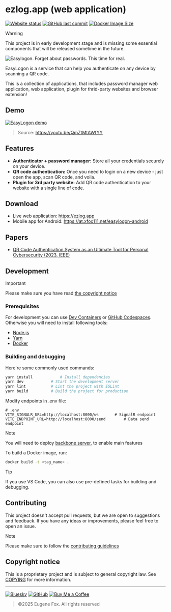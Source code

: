 # ezlog.app (web application)

[![Website status](https://img.shields.io/website?url=http%3A//ezlog.app/)](https://ezlog.app)
[![GitHub last commit](https://img.shields.io/github/last-commit/xfox111/easylogon-web?label=Last+update)](https://github.com/XFox111/easylogon-web/commits/main)
[![Docker Image Size](https://img.shields.io/docker/image-size/xfox111/easylogon-web?logo=docker&logoColor=white)](https://hub.docker.com/r/xfox111/easylogon-web/)

> [!WARNING]
> This project is in early development stage and is missing some essential components that will be released sometime in the future.

<picture>
	<source media="(prefers-color-scheme: dark)" srcset="https://cdn.xfox111.net/projects/easylogon/banner-dark.webp">
	<source media="(prefers-color-scheme: light)" srcset="https://cdn.xfox111.net/projects/easylogon/banner-light.webp">
	<img alt="Easylogon. Forget about passwords. This time for real.">
</picture>

EasyLogon is a service that can help you authenticate on any device by scanning a QR code.

This is a collection of applications, that includes password manager web application, web application, plugin for thrid-party websites and browser extension!

## Demo

[![EasyLogon demo](https://img.youtube.com/vi/QmZtMtAWfYY/maxresdefault.jpg)](https://youtu.be/QmZtMtAWfYY)
> Source: https://youtu.be/QmZtMtAWfYY

## Features

- **Authenticator + password manager:** Store all your credentials securely on your device.
- **QR code authentication:** Once you need to login on a new device - just open the app, scan QR code, and voila.
- **Plugin for 3rd party website:** Add QR code authentication to your website with a single line of code.

## Download

- Live web application: https://ezlog.app
- Mobile app for Android: https://at.xfox111.net/easylogon-android

## Papers

- [QR Code Authentication System as an Ultimate Tool for Personal Cybersecurity (2023, IEEE)](https://ieeexplore.ieee.org/abstract/document/10397212)

## Development

> [!IMPORTANT]
> Please make sure you have read [the copyright notice](/COPYING)

### Prerequisites

For development you can use [Dev Containers](https://devcontainers.io/) or [GitHub Codespaces](https://github.com/features/codespaces). Otherwise you will need to install following tools:
- [Node.js](https://nodejs.org/en/)
- [Yarn](https://yarnpkg.com/)
- [Docker](https://www.docker.com/)


### Building and debugging

Here're some commonly used commands:
```bash
yarn install			# Install dependencies
yarn dev			# Start the development server
yarn lint			# Lint the project with ESLint
yarn build			# Build the project for production
```

Modify endpoints in .env file:

```
# .env
VITE_SIGNALR_URL=http://localhost:8000/ws		# SignalR endpoint
VITE_ENDPOINT_URL=http://localhost:8000/send		# Data send endpoint
```

> [!NOTE]
> You will need to deploy [backbone server](https://github.com/xfox111/backbone), to enable main features

To build a Docker image, run:

```bash
docker build -t <tag_name> .
```

> [!TIP]
> If you use VS Code, you can also use pre-defined tasks for building and debugging.

## Contributing
This project doesn't accept pull requests, but we are open to suggestions and feedback. If you have any ideas or improvements, please feel free to open an issue.

> [!NOTE]
> Please make sure to follow the [contributing guidelines](/CONTRIBUTING.md)

## Copyright notice

This is a proprietary project and is subject to general copyright law. See [COPYING](/COPYING) for more information.

---

[![Bluesky](https://img.shields.io/badge/%40xfox111.net-BSky?logo=bluesky&logoColor=%230285FF&label=Bluesky&labelColor=white&color=%230285FF)](https://bsky.app/profile/xfox111.net)
[![GitHub](https://img.shields.io/badge/%40xfox111-GitHub?logo=github&logoColor=%23181717&label=GitHub&labelColor=white&color=%23181717)](https://github.com/xfox111)
[![Buy Me a Coffee](https://img.shields.io/badge/%40xfox111-BMC?logo=buymeacoffee&logoColor=black&label=Buy%20me%20a%20coffee&labelColor=white&color=%23FFDD00)](https://buymeacoffee.com/xfox111)

> ©2025 Eugene Fox. All rights reserved
